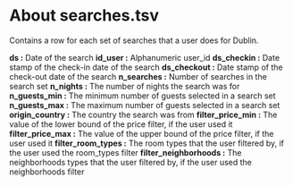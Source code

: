 # About searches.tsv

Contains a row for each set of searches that a user does for Dublin.

**ds :** Date of the search
**id_user :** Alphanumeric user_id
**ds_checkin :** Date stamp of the check-in date of the search
**ds_checkout :** Date stamp of the check-out date of the search
**n_searches :** Number of searches in the search set
**n_nights :** The number of nights the search was for
**n_guests_min :** The minimum number of guests selected in a search set
**n_guests_max :** The maximum number of guests selected in a search set
**origin_country :** The country the search was from
**filter_price_min :** The value of the lower bound of the price filter, if the user used it
**filter_price_max :** The value of the upper bound of the price filter, if the user used it
**filter_room_types :** The room types that the user filtered by, if the user used the room_types filter
**filter_neighborhoods :** The neighborhoods types that the user filtered by, if the user used the neighborhoods filter
